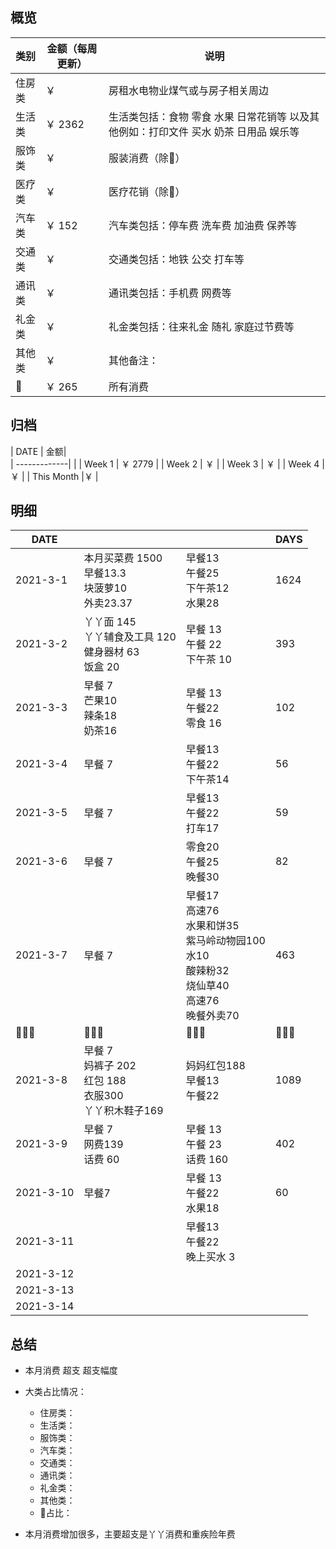 ## 概览
| 类别           | 金额（每周更新）        |    说明 |
| -------------|-------------| -----|
| 住房类|￥   | 房租水电物业煤气或与房子相关周边
| 生活类| ￥ 2362   | 生活类包括：食物 零食 水果 日常花销等 以及其他例如：打印文件 买水 奶茶 日用品 娱乐等        |
|服饰类 | ￥ | 服装消费（除👶） |
|医疗类 | ￥  | 医疗花销（除👶）
|汽车类 |￥ 152| 汽车类包括：停车费 洗车费 加油费 保养等
|交通类| ￥  | 交通类包括：地铁 公交 打车等
|通讯类 | ￥ | 通讯类包括：手机费 网费等
|礼金类 | ￥ | 礼金类包括：往来礼金 随礼 家庭过节费等
|其他类 | ￥  | 其他备注：
|👶 | ￥ 265 | 所有消费

## 归档
| DATE           | 金额|      
| -------------|       |
| Week 1 | ￥ 2779  |
| Week 2 | ￥  |
| Week 3 | ￥  |
| Week 4 | ￥ |
| This Month |￥ |

## 明细
| DATE           |         |    |DAYS
| -------------|-------------| -----|---
| 2021-3-1      | 本月买菜费 1500 <br> 早餐13.3<br> 块菠萝10 <br> 外卖23.37 | 早餐13<br>午餐25<br>下午茶12<br>水果28 | 1624
| 2021-3-2      | 丫丫面 145<br> 丫丫辅食及工具 120<br>健身器材 63 <br>饭盒 20| 早餐 13<br> 午餐 22 <br>下午茶 10 | 393
| 2021-3-3      |  早餐 7 <br> 芒果10 <br>辣条18<br>奶茶16| 早餐 13<br> 午餐22 <br> 零食 16 | 102  
| 2021-3-4      |早餐 7 |早餐13<br>午餐22<br>下午茶14  | 56
| 2021-3-5      |早餐 7 | 早餐13<br>午餐22<br>打车17 | 59
| 2021-3-6      |早餐 7|零食20<br>午餐25<br>晚餐30  |82
| 2021-3-7      |早餐 7| 早餐17<br>高速76<br>水果和饼35<br>紫马岭动物园100<br>水10<br>酸辣粉32<br>烧仙草40<br>高速76<br>晚餐外卖70  | 463
|       👨‍👩‍👧            |     👨‍👩‍👧‍               |    👨‍👩‍👧 |     👨‍👩‍👧   |
| 2021-3-8      | 早餐 7 <br>妈裤子 202 <br>红包 188<br> 衣服300<br>丫丫积木鞋子169<br>| 妈妈红包188<br>早餐13<br>午餐22 | 1089
| 2021-3-9      | 早餐 7 <br>网费139<br>话费 60 |早餐 13<br>午餐 23<br>话费 160  | 402
| 2021-3-10      | 早餐7| 早餐 13<br>午餐22<br> 水果18 | 60
| 2021-3-11      | |早餐13<br>午餐22<br>晚上买水 3  |
| 2021-3-12      | |  |
| 2021-3-13      | |  |
| 2021-3-14      | |  |

## 总结

- 本月消费  超支  超支幅度
- 大类占比情况：
  - 住房类：
  - 生活类：     
  - 服饰类：
  - 汽车类：
  - 交通类：
  - 通讯类：
  - 礼金类：
  - 其他类：
  - 👶占比：

- 本月消费增加很多，主要超支是丫丫消费和重疾险年费
